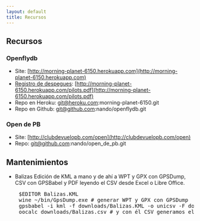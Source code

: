 ```yaml
---
layout: default
title: Recursos
---
```


## Recursos


### Openflydb

* Site: [http://morning-planet-6150.herokuapp.com](http://morning-planet-6150.herokuapp.com)
* [Registro de despegues](http://morning-planet-6150.herokuapp.com/pilots.pdf): 
[http://morning-planet-6150.herokuapp.com/pilots.pdf](http://morning-planet-6150.herokuapp.com/pilots.pdf)
* Repo en Heroku: git@heroku.com:morning-planet-6150.git
* Repo en Github: git@github.com:nando/openflydb.git

### Open de PB

* Site: [http://clubdevuelopb.com/open](http://clubdevuelopb.com/open)
* Repo: git@github.com:nando/open_de_pb.git

## Mantenimientos

* Balizas
  Edición de KML a mano y de ahí a WPT y GPX con GPSDump, CSV con GPSBabel y PDF leyendo el CSV desde Excel o Libre Office.
<pre>
    $EDITOR Balizas.KML
    wine ~/bin/GpsDump.exe # generar WPT y GPX con GPSDump
    gpsbabel -i kml -f downloads/Balizas.KML -o unicsv -F downloads/Balizas.csv
    oocalc downloads/Balizas.csv # y con él CSV generamos el PDF
</pre>
